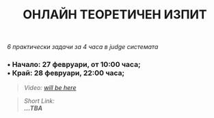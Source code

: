 <h1 align="center">ОНЛАЙН ТЕОРЕТИЧЕН ИЗПИТ</h1>
    <br>

<p><i>6 практически задачи за 4 часа в judge системата</i></p>

<h3>• Начало: 27 февруари, от 10:00 часа; <br>
• Край: 28 февруари, 22:00 часа;</h3>

<blockquote>
    <i>
        Video: 
        <a href="#">will be here</a>
    </i>
</blockquote>

<blockquote>
    <i>
        Short Link: <br> 
        <b>
            ...TBA
        </b> 
    </i>
</blockquote>
